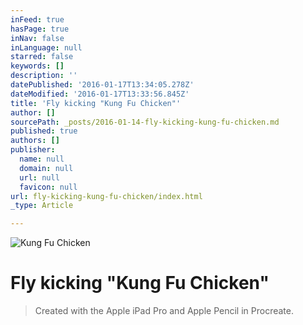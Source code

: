 ```yaml
---
inFeed: true
hasPage: true
inNav: false
inLanguage: null
starred: false
keywords: []
description: ''
datePublished: '2016-01-17T13:34:05.278Z'
dateModified: '2016-01-17T13:33:56.845Z'
title: 'Fly kicking "Kung Fu Chicken"'
author: []
sourcePath: _posts/2016-01-14-fly-kicking-kung-fu-chicken.md
published: true
authors: []
publisher:
  name: null
  domain: null
  url: null
  favicon: null
url: fly-kicking-kung-fu-chicken/index.html
_type: Article

---
```

![Kung Fu Chicken](https://s3-us-west-2.amazonaws.com/the-grid-img/p/c9c6a3898db7b87dd0cd2ed37f6e1186eab1ea30.jpg)

# Fly kicking "Kung Fu Chicken"

> Created with the Apple iPad Pro and Apple Pencil in Procreate.